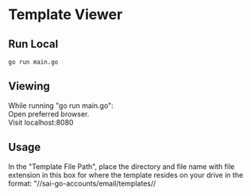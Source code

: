 # Template Viewer

## Run Local
```
go run main.go
```

## Viewing
While running "go run main.go":  
Open preferred browser.  
Visit localhost:8080  

## Usage
In the "Template File Path", place the directory and file name with file extension in this box for where the template resides on your drive in the format:
"<drive letter>/<repo directory>/sai-go-accounts/email/templates/<language>/<template name>.html"

In the "Loadable Data" field, use a JSON payload format to define necessary variables with garbage data so that they are visible in the template. For instance, on line 133 of the "email_forgotpassword.html" template, we find the variables needed: "{{ range $Username, $URL := .Accounts }}"

So in the "Loadable Data" field, we place garbage data for a Username and URL, as needed:
```
{
    "Accounts": {
        "testdata@test.com": "www.google.com"
    }
}
```

## Tips
Use the "Inspect" option to see resources failing to load in the template.